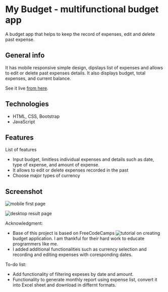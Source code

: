 # My Budget - multifunctional budget app
A budget app that helps to keep the record of expenses, edit and delete past expense.

## General info
It has mobile responsive simple design, dipslays list of expenses and allows to edit or delete past expenses details. It also displays budget, total expenses, and current balance.

See it live [from here](https://oybekjp.github.io/My-Budget/).

## Technologies
* HTML, CSS, Bootstrap
* JavaScript

## Features
List of features 
* Input budget, limitless individual expenses and details such as date, type of expense, and amount of expense. 
* It allows to edit or delete expenses recorded in the past 
* Choose major types of currency  

## Screenshot
![mobile first page](https://raw.githubusercontent.com/OybekJP/budgetapp/master/media/mobile.png)

![desktop result page](https://raw.githubusercontent.com/OybekJP/budgetapp/master/media/desktop%20result.png)

Acknowledgment:
* Base of this project is based on FreeCodeCamps ![tutorial](https://youtu.be/m_HJ3juuFvo) on creating budget application. I am thankful for their hard work to educate programmers like me. 
* I added additional functionalities such as currency selection and recording and editing expenses with coresponding dates.     


To-do list:
* Add functionality of filtering expeses by date and amount.
* Functionality to generate monthly report using expense list, convert it into Excel sheet and download in differnt formats.